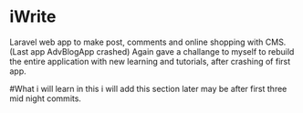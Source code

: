# iWrite
Laravel web app to make post, comments and online shopping with CMS. (Last app AdvBlogApp crashed)
Again gave a challange to myself to rebuild the entire application with new learning and tutorials, after crashing of first app.

#What i will learn in this
i will add this section later may be after first three mid night commits.
